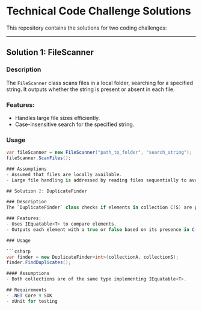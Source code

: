 # Technical Code Challenge Solutions

This repository contains the solutions for two coding challenges:

---

## Solution 1: FileScanner

### Description
The `FileScanner` class scans files in a local folder, searching for a specified string. It outputs whether the string is present or absent in each file.

### Features:
- Handles large file sizes efficiently.
- Case-insensitive search for the specified string.

### Usage

```csharp
var fileScanner = new FileScanner("path_to_folder", "search_string");
fileScanner.ScanFiles();

### Assumptions
- Assumed that files are locally available.
- Large file handling is addressed by reading files sequentially to avoid memory overload.

## Solution 2: DuplicateFinder

### Description
The `DuplicateFinder` class checks if elements in collection C(S) are present in collection C(A) and outputs the result.

### Features:
- Uses IEquatable<T> to compare elements.
- Outputs each element with a true or false based on its presence in C(A).

### Usage

```csharp
var finder = new DuplicateFinder<int>(collectionA, collectionS);
finder.FindDuplicates();

#### Assumptions
- Both collections are of the same type implementing IEquatable<T>.

## Requirements
- .NET Core 9 SDK
- xUnit for testing
